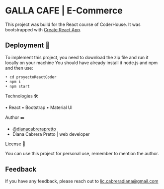 # GALLA CAFE | E-Commerce

This project was build for the React course of CoderHouse. It was bootstrapped with [Create React App](https://github.com/facebook/create-react-app).
## Deployment 🚀

To implement this project, you need to download the zip file and run it locally on your machine You should have already install it node.js and npm and then use:


```bash
• cd proyectoReactCoder
• npm i
• npm start
```


Technologies 🛠️

• React
• Bootstrap
• Material UI


Author ✒️

- [@dianacabrerapretto](https://www.github.com/dianacabrerapretto)
- Diana Cabrera Pretto | web developer

License 📄

You can use this project for personal use, remember to mention the author.


## Feedback

If you have any feedback, please reach out to lic.cabreradiana@gmail.com